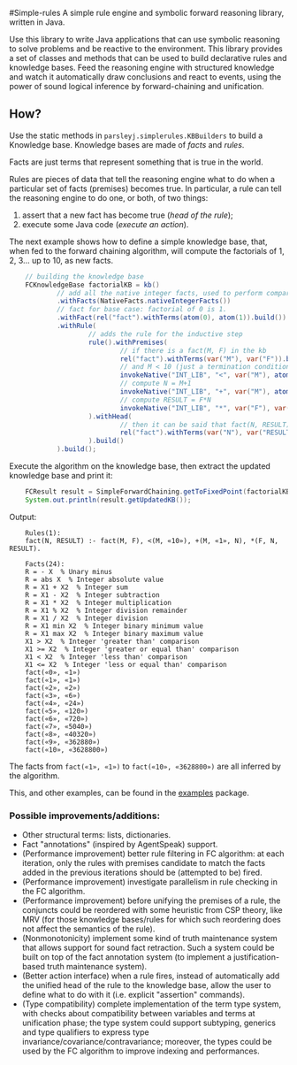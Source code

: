 #Simple-rules
A simple rule engine and symbolic forward reasoning library, written in Java.

Use this library to write Java applications that can use symbolic reasoning to solve problems and be reactive to the environment. This library provides a set of classes and methods that can be used to build declarative rules and knowledge bases. Feed the reasoning engine with structured knowledge and watch it automatically draw conclusions and react to events, using the power of sound logical inference by forward-chaining and unification.

## How?

Use the static methods in `parsleyj.simplerules.KBBuilders` to build a Knowledge base. 
Knowledge bases are made of _facts_ and _rules_. 

Facts are just terms that represent something that is true in the world. 

Rules are pieces of data that tell the reasoning engine what to do when a particular set of facts (premises) becomes true.
In particular, a rule can tell the reasoning engine to do one, or both, of two things:
1. assert that a new fact has become true (_head of the rule_);
2. execute some Java code (_execute an action_). 

The next example shows how to define a simple knowledge base, that, when fed to the forward chaining algorithm, will compute the factorials of 1, 2, 3... up to 10, as new facts.

```java 
    // building the knowledge base
    FCKnowledgeBase factorialKB = kb()
            // add all the native integer facts, used to perform comparisons and arithmetical operations
            .withFacts(NativeFacts.nativeIntegerFacts())
            // fact for base case: factorial of 0 is 1.
            .withFact(rel("fact").withTerms(atom(0), atom(1)).build())
            .withRule(
                    // adds the rule for the inductive step
                    rule().withPremises(
                            // if there is a fact(M, F) in the kb
                            rel("fact").withTerms(var("M"), var("F")).build(),
                            // and M < 10 (just a termination condition for this example)
                            invokeNative("INT_LIB", "<", var("M"), atom(10)),
                            // compute N = M+1
                            invokeNative("INT_LIB", "+", var("M"), atom(1), var("N")),
                            // compute RESULT = F*N
                            invokeNative("INT_LIB", "*", var("F"), var("N"), var("RESULT"))
                    ).withHead(
                            // then it can be said that fact(N, RESULT) is true and it can be added to the kb
                            rel("fact").withTerms(var("N"), var("RESULT")).build()
                    ).build()
            ).build();
``` 

Execute the algorithm on the knowledge base, then extract the updated knowledge base and print it:

```java 
    FCResult result = SimpleForwardChaining.getToFixedPoint(factorialKB);
    System.out.println(result.getUpdatedKB());
```

Output:
```
    Rules(1):
    fact(N, RESULT) :- fact(M, F), <(M, «10»), +(M, «1», N), *(F, N, RESULT).
    
    Facts(24):
    R = - X  % Unary minus
    R = abs X  % Integer absolute value
    R = X1 + X2  % Integer sum
    R = X1 - X2  % Integer subtraction
    R = X1 * X2  % Integer multiplication
    R = X1 % X2  % Integer division remainder
    R = X1 / X2  % Integer division
    R = X1 min X2  % Integer binary minimum value
    R = X1 max X2  % Integer binary maximum value
    X1 > X2  % Integer 'greater than' comparison
    X1 >= X2  % Integer 'greater or equal than' comparison
    X1 < X2  % Integer 'less than' comparison
    X1 <= X2  % Integer 'less or equal than' comparison
    fact(«0», «1»)
    fact(«1», «1»)
    fact(«2», «2»)
    fact(«3», «6»)
    fact(«4», «24»)
    fact(«5», «120»)
    fact(«6», «720»)
    fact(«7», «5040»)
    fact(«8», «40320»)
    fact(«9», «362880»)
    fact(«10», «3628800»)
```

The facts from `fact(«1», «1»)` to `fact(«10», «3628800»)` are all inferred by the algorithm.


This, and other examples, can be found in the [examples](https://github.com/ParsleyJ/simple-rules/tree/master/src/parsleyj/simplerules/examples) package.


### Possible improvements/additions:
* Other structural terms: lists, dictionaries.
* Fact "annotations" (inspired by AgentSpeak) support.
* (Performance improvement) better rule filtering in FC algorithm: at each iteration, only the rules with premises candidate to match the facts added in the previous iterations should be (attempted to be) fired.
* (Performance improvement) investigate parallelism in rule checking in the FC algorithm.
* (Performance improvement) before unifying the premises of a rule, the conjuncts could be reordered with some heuristic from CSP theory, like MRV (for those knowledge bases/rules for which such reordering does not affect the semantics of the rule).
* (Nonmonotonicity) implement some kind of truth maintenance system that allows support for sound fact retraction. Such a system could be built on top of the fact annotation system (to implement a justification-based truth maintenance system).
* (Better action interface) when a rule fires, instead of automatically add the unified head of the rule to the knowledge base, allow the user to define what to do with it (i.e. explicit "assertion" commands).
* (Type compatibility) complete implementation of the term type system, with checks about compatibility between variables and terms at unification phase; the type system could support subtyping, generics and type qualifiers to express type invariance/covariance/contravariance; moreover, the types could be used by the FC algorithm to improve indexing and performances. 
